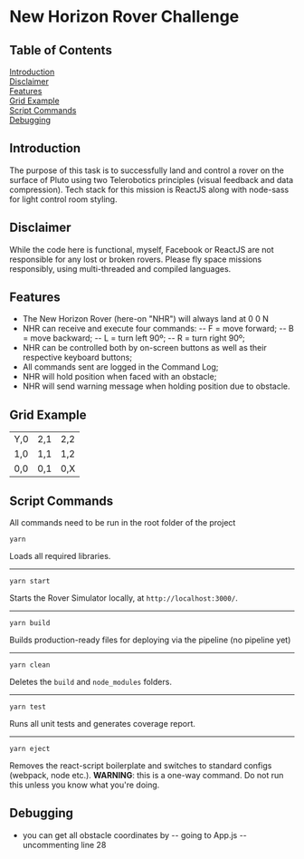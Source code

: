 # New Horizon Rover Challenge

## Table of Contents
[Introduction](#intro)  
[Disclaimer](#disclaimer)  
[Features](#features)  
[Grid Example](#gridExample)  
[Script Commands](#scriptCommands)  
[Debugging](#debugging)  

## <a id="intro">Introduction</a>

The purpose of this task is to successfully land and control a rover on the surface of Pluto using two Telerobotics principles (visual feedback and data compression). Tech stack for this mission is ReactJS along with node-sass for light control room styling.


## <a id="disclaimer">Disclaimer</a>
While the code here is functional, myself, Facebook or ReactJS are not responsible for any lost or broken rovers. Please fly space missions responsibly, using multi-threaded and compiled languages.

## <a id="Features">Features</a>

- The New Horizon Rover (here-on "NHR") will always land at 0 0 N
- NHR can receive and execute four commands:
-- F = move forward;
-- B = move backward;
-- L = turn left 90º;
-- R = turn right 90º;
- NHR can be controlled both by on-screen buttons as well as their respective keyboard buttons;
- All commands sent are logged in the Command Log;
- NHR will hold position when faced with an obstacle;
- NHR will send warning message when holding position due to obstacle.

## <a id="gridExample">Grid Example</a>
|  |  |  |
|--|--|--|
|Y,0|2,1|2,2|
|1,0|1,1|1,2|
|0,0|0,1|0,X|



## <a id="scriptCommands">Script Commands</a>

All commands need to be run in the root folder of the project

	yarn

Loads all required libraries.

---

	yarn start

Starts the Rover Simulator locally, at `http://localhost:3000/`.

---

	yarn build

Builds production-ready files for deploying via the pipeline (no pipeline yet)

---

	yarn clean

Deletes the `build` and `node_modules` folders.

---

	yarn test

Runs all unit tests and generates coverage report.

---

	yarn eject

Removes the react-script boilerplate and switches to standard configs (webpack, node etc.).
**WARNING**: this is a one-way command. Do not run this unless you know what you're doing.

## <a id="debugging">Debugging</a>
- you can get all obstacle coordinates by
-- going to App.js
-- uncommenting line 28
